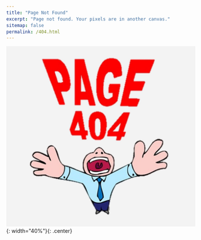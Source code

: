 ```yaml
---
title: "Page Not Found"
excerpt: "Page not found. Your pixels are in another canvas."
sitemap: false
permalink: /404.html
---
```


![img](../assets/images/404.jpg){: width="40%"}{: .center}
